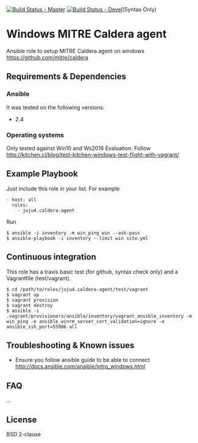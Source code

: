[![Build Status - Master](https://travis-ci.org/juju4/ansible-caldera-agent.svg?branch=master)](https://travis-ci.org/juju4/ansible-caldera-agent)
[![Build Status - Devel](https://travis-ci.org/juju4/ansible-caldera-agent.svg?branch=devel)](https://travis-ci.org/juju4/ansible-caldera-agent/branches)(Syntax Only)
# Windows MITRE Caldera agent

Ansible role to setup MITRE Caldera agent on windows
https://github.com/mitre/caldera

## Requirements & Dependencies

### Ansible
It was tested on the following versions:
 * 2.4

### Operating systems

Only tested against Win10 and Ws2016 Evaluation.
Follow
http://kitchen.ci/blog/test-kitchen-windows-test-flight-with-vagrant/

## Example Playbook

Just include this role in your list.
For example

```
- host: all
  roles:
    - juju4.caldera-agent
```

Run
```
$ ansible -i inventory -m win_ping win --ask-pass
$ ansible-playbook -i inventory --limit win site.yml
```

## Continuous integration

This role has a travis basic test (for github, syntax check only) and a Vagrantfile (test/vagrant).

```
$ cd /path/to/roles/juju4.caldera-agent/test/vagrant
$ vagrant up
$ vagrant provision
$ vagrant destroy
$ ansible -i .vagrant/provisioners/ansible/inventory/vagrant_ansible_inventory -m win_ping -e ansible_winrm_server_cert_validation=ignore -e ansible_ssh_port=55986 all
```

## Troubleshooting & Known issues

* Ensure you follow ansible guide to be able to connect
http://docs.ansible.com/ansible/intro_windows.html

## FAQ

...

## License

BSD 2-clause


